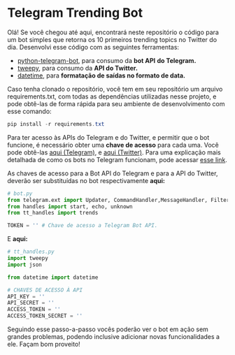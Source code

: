 # Telegram Trending Bot

Olá! Se você chegou até aqui, encontrará neste repositório o código para um bot simples que retorna os 10 primeiros trending topics no Twitter do dia. Desenvolvi esse código com as seguintes ferramentas:

- [python-telegram-bot](https://python-telegram-bot.org/), para consumo da **bot API** **do Telegram.**
- [tweepy](https://www.tweepy.org/), para consumo da **API do Twitter.**
- [datetime](https://docs.python.org/3/library/datetime.html#module-datetime), para **formatação de saídas no formato de data.**

Caso tenha clonado o repositório, você tem em seu repositório um arquivo requirements.txt, com todas as dependências utilizadas nesse projeto, e pode obtê-las de forma rápida para seu ambiente de desenvolvimento com esse comando:

```powershell
pip install -r requirements.txt
```

Para ter acesso às APIs do Telegram e do Twitter, e permitir que o bot funcione, é necessário obter uma **chave de acesso** para cada uma. Você pode obtê-las [aqui (Telegram)](https://t.me/botfather), e [aqui (Twitter)](https://developer.twitter.com/en). Para uma explicação mais detalhada de como os bots no Telegram funcionam, pode acessar [esse link](https://core.telegram.org/bots).

As chaves de acesso para a Bot API do Telegram e para a API do Twitter, deverão ser substituídas no bot respectivamente **aqui:**

```python
# bot.py
from telegram.ext import Updater, CommandHandler,MessageHandler, Filters
from handles import start, echo, unknown
from tt_handles import trends

TOKEN = '' # Chave de acesso a Telegram Bot API.
```

E **aqui:**

```python
# tt_handles.py
import tweepy
import json

from datetime import datetime

# CHAVES DE ACESSO À API
API_KEY = ''
API_SECRET = ''
ACCESS_TOKEN = ''
ACCESS_TOKEN_SECRET = ''
```

Seguindo esse passo-a-passo vocês poderão ver o bot em ação sem grandes problemas, podendo inclusive adicionar novas funcionalidades a ele. Façam bom proveito!